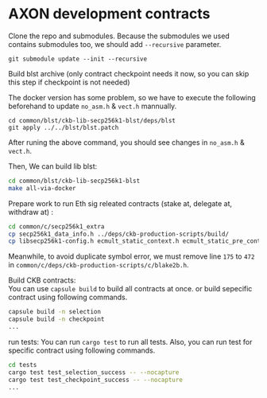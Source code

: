 # AXON development contracts

Clone the repo and submodules. Because the submodules we used contains submodules too, we should add `--recursive` parameter.
```
git submodule update --init --recursive
```

Build blst archive (only contract checkpoint needs it now, so you can skip this step if checkpoint is not needed)   

The docker version has some problem, so we have to execute the following beforehand to update `no_asm.h` & `vect.h` mannually.
```
cd common/blst/ckb-lib-secp256k1-blst/deps/blst
git apply ../../blst/blst.patch
```
After runing the above command, you should see changes in `no_asm.h` & `vect.h`.  

Then, We can build lib blst:   
``` sh
cd common/blst/ckb-lib-secp256k1-blst
make all-via-docker
```

Prepare work to run Eth sig releated contracts (stake at, delegate at, withdraw at) :
``` sh
cd common/c/secp256k1_extra
cp secp256k1_data_info.h ../deps/ckb-production-scripts/build/
cp libsecp256k1-config.h ecmult_static_context.h ecmult_static_pre_context.h ../deps/ckb-production-scripts/deps/secp256k1/src
```
Meanwhile, to avoid duplicate symbol error, we must remove line `175` to `472` in `common/c/deps/ckb-production-scripts/c/blake2b.h`.  

Build CKB contracts:  
You can use ```capsule build``` to build all contracts at once.
or build sepecific contract using following commands.
``` sh
capsule build -n selection
capsule build -n checkpoint
...
```

run tests:
You can run `cargo test` to run all tests.
Also, you can run test for specific contract using following commands.
``` sh
cd tests
cargo test test_selection_success -- --nocapture
cargo test test_checkpoint_success -- --nocapture
...
```
